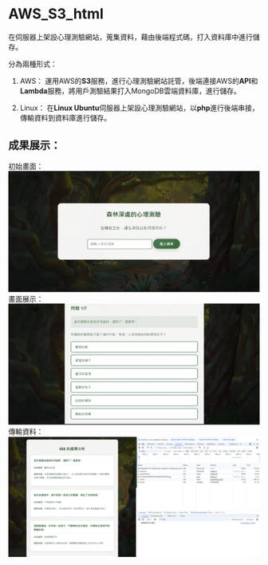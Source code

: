 # AWS_S3_html

在伺服器上架設心理測驗網站，蒐集資料，藉由後端程式碼，打入資料庫中進行儲存。

分為兩種形式：
1. AWS：
運用AWS的**S3**服務，進行心理測驗網站託管，後端連接AWS的**API**和**Lambda**服務，將用戶測驗結果打入MongoDB雲端資料庫，進行儲存。

2. Linux：
在**Linux Ubuntu**伺服器上架設心理測驗網站，以**php**進行後端串接，傳輸資料到資料庫進行儲存。

## 成果展示：

初始畫面：<br>
![圖片描述](photo/result1.png)
畫面展示：<br>
![圖片描述](photo/result2.png)
傳輸資料：<br>
![圖片描述](photo/result3.png)